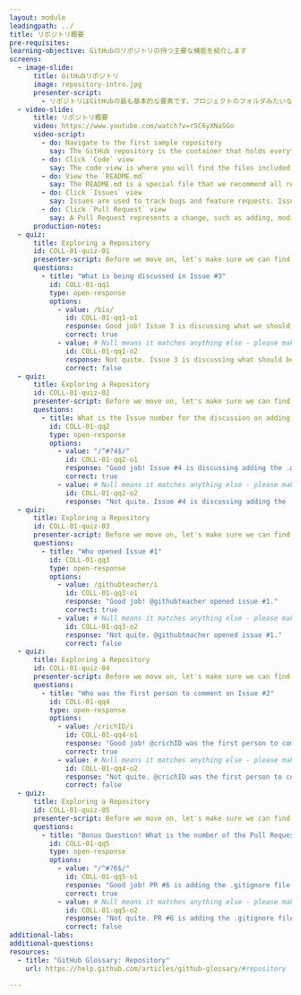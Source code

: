 ```yaml
---
layout: module
leadingpath: ../
title: リポジトリ概要
pre-requisites:
learning-objective: GitHubのリポジトリの持つ主要な機能を紹介します
screens:
  - image-slide:
      title: GitHubリポジトリ
      image: repository-intro.jpg
      presenter-script:
        - リポジトリはGitHubの最も基本的な要素です。プロジェクトのフォルダみたいなイメージで考えるのが最も簡単でしょう。しかし、みなさんのPC上にあるフォルダと違いGitHubのリポジトリにはコラボレーションのためのシンプルかつパワフルな機能があります。リポジトリはプロジェクトに関するあらゆるファイルを格納することができます。ドキュメントも含めて。そして各ファイルの変更履歴も格納しています。プロジェクトのメンバーであっても、単に興味があってみたいだけの人でも、ファイルの履歴を確認することができます。
  - video-slide:
      title: リポジトリ概要
      video: https://www.youtube.com/watch?v=r5C6yXNaSGo
      video-script:
        - do: Navigate to the first sample repository
          say: The GitHub repository is the container that holds everything related to your project.
        - do: Click `Code` view
          say: The code view is where you will find the files included in the repository. These files may contain the project code, documentation, and other important files. We also call this view the root of the project. Any changes to these files will be tracked via Git version control.
        - do: View the `README.md`
          say: The README.md is a special file that we recommend all repositories contain. GitHub looks for this file and helpfully displays it below the repository. The README should explain the project and point readers to helpful information within the project.
        - do: Click `Issues` view
          say: Issues are used to track bugs and feature requests. Issues can be assigned to specific team members and are designed to encourage discussion and collaboration.
        - do: Click `Pull Request` view
          say: A Pull Request represents a change, such as adding, modifying, or deleting files, which the author would like to make to the repository. Pull Requests are used to resolve Issues. Go ahead and click around in the class repository now to familiarize yourself with its contents.
      production-notes:
  - quiz:
      title: Exploring a Repository
      id: COLL-01-quiz-01
      presenter-script: Before we move on, let's make sure we can find important parts of a repository
      questions:
        - title: "What is being discussed in Issue #3"
          id: COLL-01-qq1
          type: open-response
          options:
            - value: /bio/
              id: COLL-01-qq1-o1
              response: Good job! Issue 3 is discussing what we should include in a bio.
              correct: true
            - value: # Null means it matches anything else - please make this the last option
              id: COLL-01-qq1-o2
              response: Not quite. Issue 3 is discussing what should be included in a bio.
              correct: false
  - quiz:
      title: Exploring a Repository
      id: COLL-01-quiz-02
      presenter-script: Before we move on, let's make sure we can find important parts of a repository
      questions:
        - title: What is the Issue number for the discussion on adding the .gitignore
          id: COLL-01-qq2
          type: open-response
          options:
            - value: "/^#?4$/"
              id: COLL-01-qq2-o1
              response: "Good job! Issue #4 is discussing adding the .gitignore."
              correct: true
            - value: # Null means it matches anything else - please make this the last option
              id: COLL-01-qq2-o2
              response: "Not quite. Issue #4 is discussing adding the .gitignore."
  - quiz:
      title: Exploring a Repository
      id: COLL-01-quiz-03
      presenter-script: Before we move on, let's make sure we can find important parts of a repository
      questions:
        - title: "Who opened Issue #1"
          id: COLL-01-qq3
          type: open-response
          options:
            - value: /githubteacher/i
              id: COLL-01-qq3-o1
              response: "Good job! @githubteacher opened issue #1."
              correct: true
            - value: # Null means it matches anything else - please make this the last option
              id: COLL-01-qq3-o2
              response: "Not quite. @githubteacher opened issue #1."
              correct: false
  - quiz:
      title: Exploring a Repository
      id: COLL-01-quiz-04
      presenter-script: Before we move on, let's make sure we can find important parts of a repository
      questions:
        - title: "Who was the first person to comment on Issue #2"
          id: COLL-01-qq4
          type: open-response
          options:
            - value: /crichID/i
              id: COLL-01-qq4-o1
              response: "Good job! @crichID was the first person to comment on issue #2."
              correct: true
            - value: # Null means it matches anything else - please make this the last option
              id: COLL-01-qq4-o2
              response: "Not quite. @crichID was the first person to comment on issue #2."
              correct: false
  - quiz:
      title: Exploring a Repository
      id: COLL-01-quiz-05
      presenter-script: Before we move on, let's make sure we can find important parts of a repository
      questions:
        - title: "Bonus Question! What is the number of the Pull Request that is fixing issue #4"
          id: COLL-01-qq5
          type: open-response
          options:
            - value: "/^#?6$/"
              id: COLL-01-qq5-o1
              response: "Good job! PR #6 is adding the .gitignore file."
              correct: true
            - value: # Null means it matches anything else - please make this the last option
              id: COLL-01-qq5-o2
              response: "Not quite. PR #6 is adding the .gitignore file."
              correct: false
additional-labs:
additional-questions:
resources:
  - title: "GitHub Glossary: Repository"
    url: https://help.github.com/articles/github-glossary/#repository

---
```

